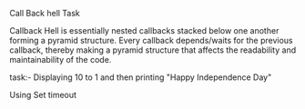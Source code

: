 Call Back hell Task

Callback Hell is essentially nested callbacks stacked below one another forming a pyramid structure. Every callback depends/waits for the previous callback, thereby making a pyramid structure that affects the readability and maintainability of the code.

task:-
Displaying 10 to 1 and then printing "Happy Independence Day"

Using Set timeout


